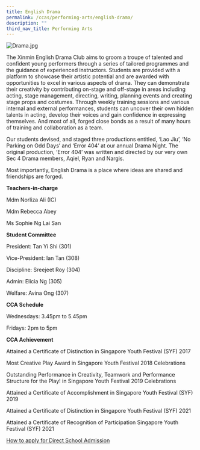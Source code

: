```yaml
---
title: English Drama
permalink: /ccas/performing-arts/english-drama/
description: ""
third_nav_title: Performing Arts
---
```

![Drama.jpg](https://xinminsec.moe.edu.sg/qql/slot/u505/2021/CCAs/Performing%20Arts/English%20Drama/Drama.jpg)  

The Xinmin English Drama Club aims to groom a troupe of talented and confident young performers through a series of tailored programmes and the guidance of experienced instructors. Students are provided with a platform to showcase their artistic potential and are awarded with opportunities to excel in various aspects of drama. They can demonstrate their creativity by contributing on-stage and off-stage in areas including acting, stage management, directing, writing, planning events and creating stage props and costumes. Through weekly training sessions and various internal and external performances, students can uncover their own hidden talents in acting, develop their voices and gain confidence in expressing themselves. And most of all, forged close bonds as a result of many hours of training and collaboration as a team.

  

Our students devised, and staged three productions entitled, ‘Lao Jiu’, ‘No Parking on Odd Days’ and ‘Error 404’ at our annual Drama Night. The original production, ‘Error 404’ was written and directed by our very own Sec 4 Drama members, Aqiel, Ryan and Nargis. 

Most importantly, English Drama is a place where ideas are shared and friendships are forged.

  

**Teachers-in-charge**  

Mdm Norliza Ali (IC)

Mdm Rebecca Abey

Ms Sophie Ng Lai San

  

**Student Committee**

President: Tan Yi Shi (301)

Vice-President: Ian Tan (308)

Discipline: Sreejeet Roy (304)

Admin: Elicia Ng (305)

Welfare: Avina Ong (307)

  

**CCA Schedule**

Wednesdays: 3.45pm to 5.45pm

Fridays: 2pm to 5pm

  

**CCA Achievement**

Attained a Certificate of Distinction in Singapore Youth Festival (SYF) 2017

Most Creative Play Award in Singapore Youth Festival 2018 Celebrations

Outstanding Performance in Creativity, Teamwork and Performance Structure for the Play! in Singapore Youth Festival 2019 Celebrations

Attained a Certificate of Accomplishment in Singapore Youth Festival (SYF) 2019

Attained a Certificate of Distinction in Singapore Youth Festival (SYF) 2021

Attained a Certificate of Recognition of Participation Singapore Youth Festival (SYF) 2021

  

[How to apply for Direct School Admission](https://xinminsec.moe.edu.sg/resources/students/admissions/direct-school-admission)